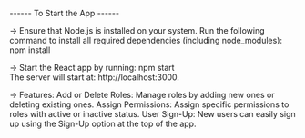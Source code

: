 ------ To Start the App ------

-> Ensure that Node.js is installed on your system.
Run the following command to install all required dependencies (including node_modules):
npm install 

-> Start the React app by running:
npm start  
The server will start at: http://localhost:3000.

-> Features:
Add or Delete Roles: Manage roles by adding new ones or deleting existing ones.
Assign Permissions: Assign specific permissions to roles with active or inactive status.
User Sign-Up: New users can easily sign up using the Sign-Up option at the top of the app.